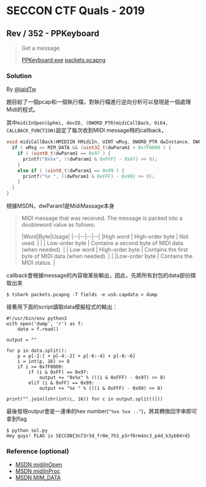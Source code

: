 # SECCON CTF Quals - 2019

## Rev / 352 - PPKeyboard

> Get a message.
>
>    [PPKeyboard.exe](./PPKeyboard.exe)
>    [packets.pcapng](./packets.pcapng)

### Solution

By [@jaidTw](https://github.com/jaidTw)

題目給了一個pcap和一個執行檔，對執行檔進行逆向分析可以發現是一個處理Midi的程式。

其中`midiInOpen(&phmi, devID, (DWORD_PTR)midiCallBack, 0i64, CALLBACK_FUNCTION)`設定了每次收到MIDI message時的callback，
```c
void midiCallBack(HMIDIIN hMidiIn, UINT wMsg, DWORD_PTR dwInstance, DWORD_PTR dwParam1, DWORD_PTR dwParam2) {
  if ( wMsg == MIM_DATA && (uint32_t)dwParam1 > 0x7F0000 ) {
    if ( (uint8_t)dwParam1 == 0x97 ) {
      printf("0x%x", ((dwParam1 & 0xFFF) - 0x97) >> 8);
    }
    else if ( (uint8_t)dwParam1 == 0x99 ) {
      printf("%x ", ((dwParam1 & 0xFFF) - 0x99) >> 8);
    }
  }
}
```
根據MSDN，dwParam1是MidiMassage本身

> MIDI message that was received. The message is packed into a doubleword value as follows:
> 
> |Word|Byte|Usage|
> |--|--|--|--|
> |High word | High-order byte | Not used. |
> |          | Low-order byte  | Contains a second byte of MIDI data (when needed).  |
> | Low word | High-order byte | Contains the first byte of MIDI data (when needed). |
> |          |Low-order byte   | Contains the MIDI status. |

callback會根據message的內容做某些輸出，因此，先將所有封包的data部份擷取出來
```
$ tshark packets.pcapng -T fields -e usb.capdata > dump
```
接著用下面的script讀取data模擬程式的輸出：
```py3
#!/usr/bin/env python3
with open('dump', 'r') as f:
    data = f.read()

output = ""

for p in data.split():
    p = p[-2:] + p[-4:-2] + p[-6:-4] + p[-8:-6]
    i = int(p, 16) >> 8
    if i >= 0x7F0000:
        if (i & 0xFF) == 0x97:
            output += "0x%x" % (((i & 0xFFF) - 0x97) >> 8)
        elif (i & 0xFF) == 0x99:
            output += "%x " % (((i & 0xFFF) - 0x99) >> 8)

print("".join([chr(int(c, 16)) for c in output.split()]))
```
最後發現output會是一連串的hex number(`"%xx %xx .."`)，將其轉換回字串即可拿到flag

```
$ python sol.py
Hey guys! FLAG is SECCON{3n73r3d_fr0m_7h3_p3rf0rm4nc3_p4d_k3yb04rd}
```

### Reference (optional)

* [MSDN midiInOpen](https://docs.microsoft.com/en-us/windows/win32/api/mmeapi/nf-mmeapi-midiinopen)
* [MSDN midiInProc](https://docs.microsoft.com/zh-tw/previous-versions/dd798460(v=vs.85))
* [MSDN MIM_DATA](https://docs.microsoft.com/zh-tw/windows/win32/multimedia/mim-data?redirectedfrom=MSDN)
